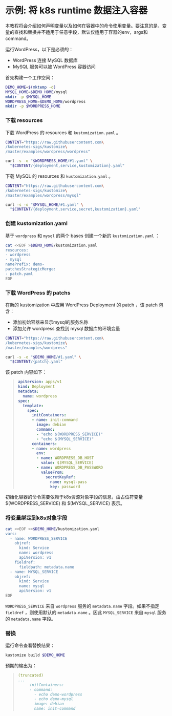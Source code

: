 # 示例: 将 k8s runtime 数据注入容器

本教程将会介绍如何声明变量以及如何在容器中的命令使用变量。要注意的是，变量的查找和替换并不适用于任意字段，默认仅适用于容器的env，args和command。

运行WordPress，以下是必须的：

- WordPress 连接 MySQL 数据库
- MySQL 服务可以被 WordPress 容器访问

首先构建一个工作空间：
<!-- @makeDemoHome @test -->
```bash
DEMO_HOME=$(mktemp -d)
MYSQL_HOME=$DEMO_HOME/mysql
mkdir -p $MYSQL_HOME
WORDPRESS_HOME=$DEMO_HOME/wordpress
mkdir -p $WORDPRESS_HOME
```

### 下载 resources

下载 WordPress 的 resources 和 `kustomization.yaml` 。

<!-- @downloadResources @test -->
```bash
CONTENT="https://raw.githubusercontent.com\
/kubernetes-sigs/kustomize\
/master/examples/wordpress/wordpress"

curl -s -o "$WORDPRESS_HOME/#1.yaml" \
  "$CONTENT/{deployment,service,kustomization}.yaml"
```

下载 MySQL 的 resources 和 `kustomization.yaml` 。

<!-- @downloadResources @test -->
```bash
CONTENT="https://raw.githubusercontent.com\
/kubernetes-sigs/kustomize\
/master/examples/wordpress/mysql"

curl -s -o "$MYSQL_HOME/#1.yaml" \
  "$CONTENT/{deployment,service,secret,kustomization}.yaml"
```

### 创建 kustomization.yaml

基于 `wordpress` 和 `mysql` 的两个 bases 创建一个新的 `kustomization.yaml` ：

<!-- @createKustomization @test -->
```bash
cat <<EOF >$DEMO_HOME/kustomization.yaml
resources:
- wordpress
- mysql
namePrefix: demo-
patchesStrategicMerge:
- patch.yaml
EOF
```

### 下载 WordPress 的 patchs

在新的 kustomization 中应用 WordPress Deployment 的 patch ，该 patch 包含：
- 添加初始容器来显示mysql的服务名称
- 添加允许 wordpress 查找到 mysql 数据库的环境变量

<!-- @downloadPatch @test -->
```bash
CONTENT="https://raw.githubusercontent.com\
/kubernetes-sigs/kustomize\
/master/examples/wordpress"

curl -s -o "$DEMO_HOME/#1.yaml" \
  "$CONTENT/{patch}.yaml"
```
该 patch 内容如下：
> ```yaml
> apiVersion: apps/v1
> kind: Deployment
> metadata:
>   name: wordpress
> spec:
>   template:
>     spec:
>       initContainers:
>       - name: init-command
>         image: debian
>         command:
>         - "echo $(WORDPRESS_SERVICE)"
>         - "echo $(MYSQL_SERVICE)"
>       containers:
>       - name: wordpress
>         env:
>         - name: WORDPRESS_DB_HOST
>           value: $(MYSQL_SERVICE)
>         - name: WORDPRESS_DB_PASSWORD
>           valueFrom:
>             secretKeyRef:
>               name: mysql-pass
>               key: password
> ```
初始化容器的命令需要依赖于k8s资源对象字段的信息，由占位符变量 $(WORDPRESS_SERVICE) 和 $(MYSQL_SERVICE) 表示。

### 将变量绑定到k8s对象字段

<!-- @addVarRef @test -->
```bash
cat <<EOF >>$DEMO_HOME/kustomization.yaml
vars:
  - name: WORDPRESS_SERVICE
    objref:
      kind: Service
      name: wordpress
      apiVersion: v1
    fieldref:
      fieldpath: metadata.name
  - name: MYSQL_SERVICE
    objref:
      kind: Service
      name: mysql
      apiVersion: v1
EOF
```
`WORDPRESS_SERVICE` 来自 `wordpress` 服务的 `metadata.name` 字段。如果不指定 `fieldref` ，则使用默认的 `metadata.name` 。因此 `MYSQL_SERVICE` 来自 `mysql` 服务的 `metadata.name` 字段。

### 替换

运行命令查看替换结果：

<!-- @kustomizeBuild @test -->
```bash
kustomize build $DEMO_HOME
```

预期的输出为：

> ```yaml
> (truncated)
> ...
>      initContainers:
>      - command:
>        - echo demo-wordpress
>        - echo demo-mysql
>        image: debian
>        name: init-command
>
> ```
